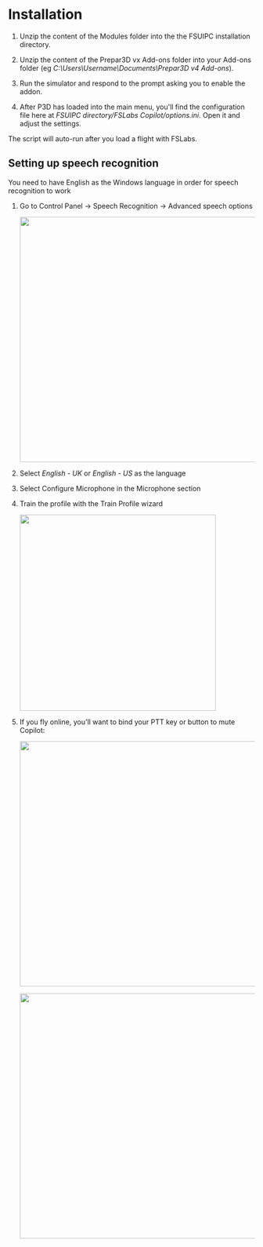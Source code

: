 # Installation

1. Unzip the content of the Modules folder into the the FSUIPC installation directory.

2. Unzip the content of the Prepar3D vx Add-ons folder into your Add-ons folder (eg *C:\Users\Username\Documents\Prepar3D v4 Add-ons*).

3. Run the simulator and respond to the prompt asking you to enable the addon.

4. After P3D has loaded into the main menu, you'll find the configuration file here at *FSUIPC directory/FSLabs Copilot/options.ini*. Open it and adjust the settings.

The script will auto-run after you load a flight with FSLabs.

## Setting up speech recognition

You need to have English as the Windows language in order for speech recognition to work  

1. Go to Control Panel -> Speech Recognition -> Advanced speech options <p><img src="../img/recosetup1.jpg" width="500px"></p>

2. Select *English - UK* or *English - US* as the language

3. Select Configure Microphone in the Microphone section

4. Train the profile with the Train Profile wizard <p><img src="../img/recosetup2.jpg" width="400px"></p>

5. If you fly online, you'll want to bind your PTT key or button to mute Copilot: <p><img src="../img/mutekey.png" width="500px"></p> <p><img src="../img/mutebutton.png" width="500px"></p>

